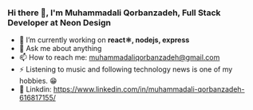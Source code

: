 ### Hi there 👋, I'm Muhammadali Qorbanzadeh, Full Stack Developer at Neon Design
     
- 🔭 I’m currently working on **react⚛️, nodejs, express** 
- 💬 Ask me about anything
- 📫 How to reach me: muhammadaliqorbanzadeh@gmail.com
- ⚡ Listening to music and following technology news is one of my hobbies. 😁 
 - :page_facing_up: Linkdin: https://www.linkedin.com/in/muhammadali-qorbanzadeh-616817155/
